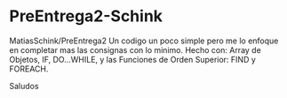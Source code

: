 # PreEntrega2-Schink
MatiasSchink/PreEntrega2
Un codigo un poco simple pero me lo enfoque en completar mas las consignas con lo minimo.
Hecho con: Array de Objetos, IF, DO...WHILE, y las Funciones de Orden Superior: FIND y FOREACH.

Saludos
